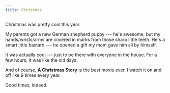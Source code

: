 ```yaml
---
title: Christmas
---
```


Christmas was pretty cool this year.

My parents got a new German shepherd puppy --- he's awesome, but my
hands/wrists/arms are covered in marks from those sharp little teeth. He's a
smart little bastard --- he opened a gift my mom gave him all by himself.

It was actually cool --- just to be there with everyone in the house. For a
few hours, it was like the old days.

And of course, **A Christmas Story** is the best movie ever. I watch it on and
off like 9 times every year.

Good times, indeed.
